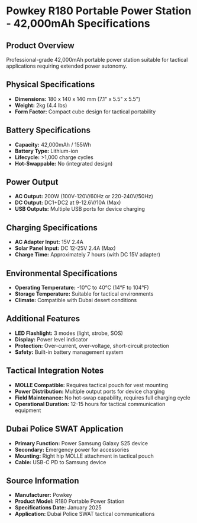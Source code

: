 # Powkey R180 Portable Power Station - 42,000mAh Specifications

## Product Overview
Professional-grade 42,000mAh portable power station suitable for tactical applications requiring extended power autonomy.

## Physical Specifications
- **Dimensions:** 180 x 140 x 140 mm (7.1" x 5.5" x 5.5")
- **Weight:** 2kg (4.4 lbs)
- **Form Factor:** Compact cube design for tactical portability

## Battery Specifications
- **Capacity:** 42,000mAh / 155Wh
- **Battery Type:** Lithium-ion
- **Lifecycle:** >1,000 charge cycles
- **Hot-Swappable:** No (integrated design)

## Power Output
- **AC Output:** 200W (100V-120V/60Hz or 220-240V/50Hz)
- **DC Output:** DC1+DC2 at 9-12.6V/10A (Max)
- **USB Outputs:** Multiple USB ports for device charging

## Charging Specifications
- **AC Adapter Input:** 15V 2.4A
- **Solar Panel Input:** DC 12-25V 2.4A (Max)
- **Charge Time:** Approximately 7 hours (with DC 15V adapter)

## Environmental Specifications
- **Operating Temperature:** -10°C to 40°C (14°F to 104°F)
- **Storage Temperature:** Suitable for tactical environments
- **Climate:** Compatible with Dubai desert conditions

## Additional Features
- **LED Flashlight:** 3 modes (light, strobe, SOS)
- **Display:** Power level indicator
- **Protection:** Over-current, over-voltage, short-circuit protection
- **Safety:** Built-in battery management system

## Tactical Integration Notes
- **MOLLE Compatible:** Requires tactical pouch for vest mounting
- **Power Distribution:** Multiple output ports for device charging
- **Field Maintenance:** No hot-swap capability, requires full charging cycle
- **Operational Duration:** 12-15 hours for tactical communication equipment

## Dubai Police SWAT Application
- **Primary Function:** Power Samsung Galaxy S25 device
- **Secondary:** Emergency power for accessories
- **Mounting:** Right hip MOLLE attachment in tactical pouch
- **Cable:** USB-C PD to Samsung device

## Source Information
- **Manufacturer:** Powkey
- **Product Model:** R180 Portable Power Station
- **Specifications Date:** January 2025
- **Application:** Dubai Police SWAT tactical communications